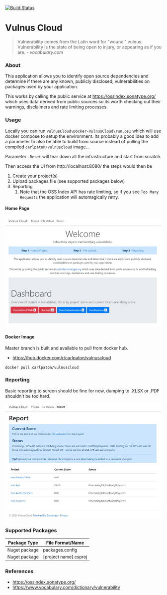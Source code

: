 [![Build Status](https://travis-ci.com/carlpaton/VulnusCloud.svg?branch=master)](https://travis-ci.com/carlpaton/VulnusCloud)

# Vulnus Cloud

> Vulnerability comes from the Latin word for "wound," vulnus. Vulnerability is the state of being open to injury, or appearing as if you are.                                                                                            *- vocabulary.com*
>

### About

This application allows you to identify open source dependencies and determine if there are any known, publicly disclosed, vulnerabilities on packages used by your application.

This works by calling the public service at https://ossindex.sonatype.org/ which uses data derived from public sources so its worth checking out their warnings, disclaimers and rate limiting processes.

### Usage

Locally you can run `VulnusCloud\Docker-VulnusCloud\run.ps1` which will use docker compose to setup the environment. Its probably a good idea to add a parameter to also be able to build from source instead of pulling the compiled `carlpaton/vulnuscloud` image...

Parameter `-Reset` will tear down all the infrastructure and start from scratch. 

Then access the UI from http://localhost:8080/ the steps would then be

1. Create your project(s)
2. Upload packages file (see supported packages below)
3. Reporting
   1. Note that the OSS Index API has rate limiting, so if you see `Too Many Requests` the application will automagically retry.

#### Home Page

![Example Home Page](https://raw.githubusercontent.com/carlpaton/VulnusCloud/master/Docker-VulnusCloud/example%20home%20page.jpg)

#### Docker Image

Master branch is built and available to pull from docker hub.

* https://hub.docker.com/r/carlpaton/vulnuscloud

```xc
docker pull carlpaton/vulnuscloud
```

### Reporting

Basic reporting to screen should be fine for now, dumping to .XLSX or .PDF shouldn't be too hard.

![Example Reporting Page](https://raw.githubusercontent.com/carlpaton/VulnusCloud/master/Docker-VulnusCloud/example%20reporting%20page.jpg)

### Supported Packages

| Package Type  | File Format/Name      |
| ------------- | --------------------- |
| Nuget package | packages.config       |
| Nuget package | [project name].csproj |

### References

* https://ossindex.sonatype.org/
* https://www.vocabulary.com/dictionary/vulnerability